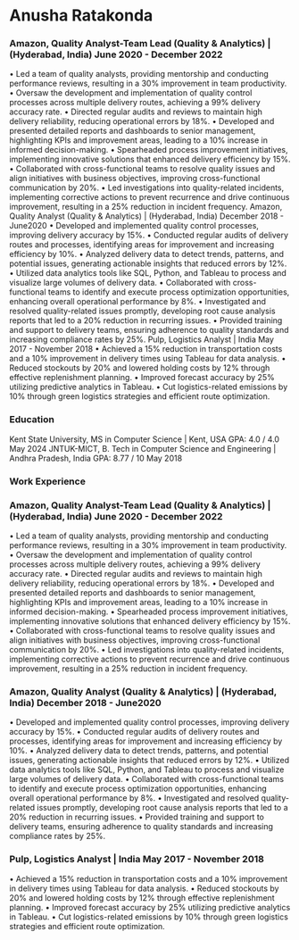 # Anusha Ratakonda
### Amazon, Quality Analyst-Team Lead (Quality & Analytics) | (Hyderabad, India) June 2020 - December 2022
• Led a team of quality analysts, providing mentorship and conducting performance reviews, resulting in a 30% 
improvement in team productivity.
• Oversaw the development and implementation of quality control processes across multiple delivery routes, achieving a 
99% delivery accuracy rate.
• Directed regular audits and reviews to maintain high delivery reliability, reducing operational errors by 18%.
• Developed and presented detailed reports and dashboards to senior management, highlighting KPIs and improvement 
areas, leading to a 10% increase in informed decision-making.
• Spearheaded process improvement initiatives, implementing innovative solutions that enhanced delivery efficiency by 
15%.
• Collaborated with cross-functional teams to resolve quality issues and align initiatives with business objectives, 
improving cross-functional communication by 20%.
• Led investigations into quality-related incidents, implementing corrective actions to prevent recurrence and drive 
continuous improvement, resulting in a 25% reduction in incident frequency.
Amazon, Quality Analyst (Quality & Analytics) | (Hyderabad, India) December 2018 - June2020
• Developed and implemented quality control processes, improving delivery accuracy by 15%.
• Conducted regular audits of delivery routes and processes, identifying areas for improvement and increasing efficiency 
by 10%.
• Analyzed delivery data to detect trends, patterns, and potential issues, generating actionable insights that reduced errors 
by 12%.
• Utilized data analytics tools like SQL, Python, and Tableau to process and visualize large volumes of delivery data.
• Collaborated with cross-functional teams to identify and execute process optimization opportunities, enhancing overall 
operational performance by 8%.
• Investigated and resolved quality-related issues promptly, developing root cause analysis reports that led to a 20% 
reduction in recurring issues.
• Provided training and support to delivery teams, ensuring adherence to quality standards and increasing compliance 
rates by 25%.
Pulp, Logistics Analyst | India May 2017 - November 2018
• Achieved a 15% reduction in transportation costs and a 10% improvement in delivery times using Tableau for data 
analysis.
• Reduced stockouts by 20% and lowered holding costs by 12% through effective replenishment planning.
• Improved forecast accuracy by 25% utilizing predictive analytics in Tableau.
• Cut logistics-related emissions by 10% through green logistics strategies and efficient route optimization.
### Education
Kent State University, MS in Computer Science | Kent, USA GPA: 4.0 / 4.0 May 2024
JNTUK-MICT, B. Tech in Computer Science and Engineering | Andhra Pradesh, India GPA: 8.77 / 10 May 2018


### Work Experience
### Amazon, Quality Analyst-Team Lead (Quality & Analytics) | (Hyderabad, India) June 2020 - December 2022
• Led a team of quality analysts, providing mentorship and conducting performance reviews, resulting in a 30% 
improvement in team productivity.
• Oversaw the development and implementation of quality control processes across multiple delivery routes, achieving a 
99% delivery accuracy rate.
• Directed regular audits and reviews to maintain high delivery reliability, reducing operational errors by 18%.
• Developed and presented detailed reports and dashboards to senior management, highlighting KPIs and improvement 
areas, leading to a 10% increase in informed decision-making.
• Spearheaded process improvement initiatives, implementing innovative solutions that enhanced delivery efficiency by 
15%.
• Collaborated with cross-functional teams to resolve quality issues and align initiatives with business objectives, 
improving cross-functional communication by 20%.
• Led investigations into quality-related incidents, implementing corrective actions to prevent recurrence and drive 
continuous improvement, resulting in a 25% reduction in incident frequency.
### Amazon, Quality Analyst (Quality & Analytics) | (Hyderabad, India) December 2018 - June2020
• Developed and implemented quality control processes, improving delivery accuracy by 15%.
• Conducted regular audits of delivery routes and processes, identifying areas for improvement and increasing efficiency 
by 10%.
• Analyzed delivery data to detect trends, patterns, and potential issues, generating actionable insights that reduced errors 
by 12%.
• Utilized data analytics tools like SQL, Python, and Tableau to process and visualize large volumes of delivery data.
• Collaborated with cross-functional teams to identify and execute process optimization opportunities, enhancing overall 
operational performance by 8%.
• Investigated and resolved quality-related issues promptly, developing root cause analysis reports that led to a 20% 
reduction in recurring issues.
• Provided training and support to delivery teams, ensuring adherence to quality standards and increasing compliance 
rates by 25%.
### Pulp, Logistics Analyst | India May 2017 - November 2018
• Achieved a 15% reduction in transportation costs and a 10% improvement in delivery times using Tableau for data 
analysis.
• Reduced stockouts by 20% and lowered holding costs by 12% through effective replenishment planning.
• Improved forecast accuracy by 25% utilizing predictive analytics in Tableau.
• Cut logistics-related emissions by 10% through green logistics strategies and efficient route optimization.
